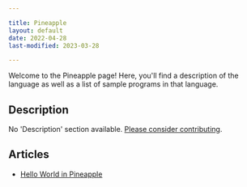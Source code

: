 ```yaml
---

title: Pineapple
layout: default
date: 2022-04-28
last-modified: 2023-03-28

---
```


Welcome to the Pineapple page! Here, you'll find a description of the language as well as a list of sample programs in that language.

## Description

No 'Description' section available. [Please consider contributing](https://github.com/TheRenegadeCoder/sample-programs-website).

## Articles

- [Hello World in Pineapple](https://sampleprograms.io/projects/hello-world/pineapple)